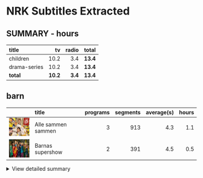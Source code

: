 # NRK Subtitles Extracted
## SUMMARY - hours
| title              | tv   | radio                    |   **total** |
|:-------------------|-------------:|----------------------------:|---------------------------:|
| children | 10.2 | 3.4                  |        **13.4** |
| drama-series | 10.2 | 3.4                  |        **13.4** |
| **total** | **10.2** | **3.4**                  |        **13.4** |

## barn
|                                                                                       | title              |   programs |   segments |   average(s) |   hours |
|:--------------------------------------------------------------------------------------|:-------------------|-----------:|-----------:|-------------:|--------:|
| <img src="cachedimages/Cunw69xZv4gApIx5s-RjzAlNvQ4x2gs_u5X9tx75IJrQ.jpg" height="48"> | Alle sammen sammen |          3 |        913 |          4.3 |     1.1 |
| <img src="cachedimages/MBhV845j-22KU4JLQhX06AutGeiOj25l-J4DTt1kJQVw.jpg" height="48"> | Barnas supershow   |          2 |        391 |          4.5 |     0.5 |

<details><summary>View detailed summary</summary>

| title              | program_id   | subtitle   |   segments |   average(s) |   hours |
|:-------------------|:-------------|:-----------|-----------:|-------------:|--------:|
| Alle sammen sammen | MSUB22000113 | 1. episode |        321 |          4.1 |     0.4 |
| Alle sammen sammen | MSUB22000213 | 2. episode |        309 |          4.4 |     0.4 |
| Alle sammen sammen | MSUB22000313 | 3. episode |        283 |          4.4 |     0.3 |
| Barnas supershow   | MSUS01004710 | 1. episode |        154 |          3.9 |     0.2 |
| Barnas supershow   | MSUS01004810 | 2. episode |        237 |          4.9 |     0.3 |
</details>

